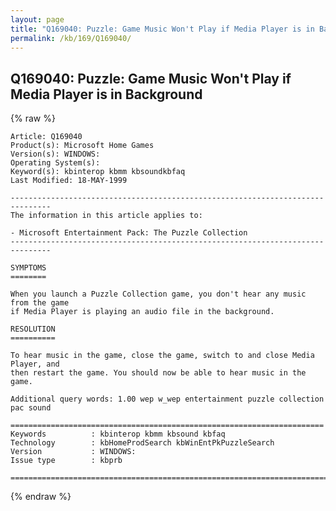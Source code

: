 ```yaml
---
layout: page
title: "Q169040: Puzzle: Game Music Won't Play if Media Player is in Background"
permalink: /kb/169/Q169040/
---
```


## Q169040: Puzzle: Game Music Won't Play if Media Player is in Background

{% raw %}

	Article: Q169040
	Product(s): Microsoft Home Games
	Version(s): WINDOWS:
	Operating System(s): 
	Keyword(s): kbinterop kbmm kbsoundkbfaq
	Last Modified: 18-MAY-1999
	
	-------------------------------------------------------------------------------
	The information in this article applies to:
	
	- Microsoft Entertainment Pack: The Puzzle Collection 
	-------------------------------------------------------------------------------
	
	SYMPTOMS
	========
	
	When you launch a Puzzle Collection game, you don't hear any music from the game
	if Media Player is playing an audio file in the background.
	
	RESOLUTION
	==========
	
	To hear music in the game, close the game, switch to and close Media Player, and
	then restart the game. You should now be able to hear music in the game.
	
	Additional query words: 1.00 wep w_wep entertainment puzzle collection pac sound
	
	======================================================================
	Keywords          : kbinterop kbmm kbsound kbfaq
	Technology        : kbHomeProdSearch kbWinEntPkPuzzleSearch
	Version           : WINDOWS:
	Issue type        : kbprb
	
	=============================================================================
	

{% endraw %}
